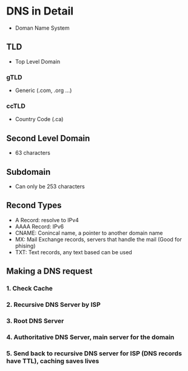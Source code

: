 # DNS in Detail
* Doman Name System

## TLD
* Top Level Domain

### gTLD
* Generic (.com, .org ...)

### ccTLD
* Country Code (.ca)

## Second Level Domain
* 63 characters

## Subdomain
* Can only be 253 characters

## Recond Types
* A Record: resolve to IPv4
* AAAA Record: IPv6
* CNAME: Conincal name, a pointer to another domain name
* MX: Mail Exchange records, servers that handle the mail (Good for phising)
* TXT: Text records, any text based can be used

## Making a DNS request

### 1. Check Cache 
### 2. Recursive DNS Server by ISP
### 3. Root DNS Server
### 4. Authoritative DNS Server, main server for the domain
### 5. Send back to recursive DNS server for ISP (DNS records have TTL), caching saves lives
